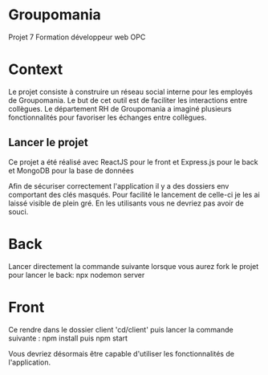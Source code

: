 # Groupomania
Projet 7 Formation développeur web OPC

# Context 
Le projet consiste à construire un réseau social interne pour les employés de Groupomania. Le
but de cet outil est de faciliter les interactions entre collègues. Le département RH de
Groupomania a imaginé plusieurs fonctionnalités pour favoriser les échanges entre collègues.

## Lancer le projet
Ce projet a été réalisé avec ReactJS pour le front et Express.js pour le back et MongoDB pour la base de données


Afin de sécuriser correctement l'application il y a des dossiers env comportant des clés masqués.
Pour facilité le lancement de celle-ci je les ai laissé visible de plein gré.
En les utilisants vous ne devriez pas avoir de souci.

# Back
Lancer directement la commande suivante lorsque vous aurez fork le projet pour lancer le back: 
npx nodemon server

# Front
Ce rendre dans le dossier client 'cd/client' puis lancer la commande suivante :
npm install puis npm start

Vous devriez désormais être capable d'utiliser les fonctionnalités de l'application.

